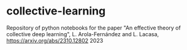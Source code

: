 # collective-learning

Repository of python notebooks for the paper "An effective theory of collective deep learning", L. Arola-Fernández and L. Lacasa, https://arxiv.org/abs/2310.12802 2023 
